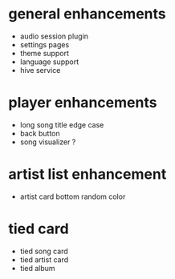 
# general enhancements
- audio session plugin
- settings pages
- theme support
- language support
- hive service

# player enhancements
- long song title edge case
- back button
- song visualizer ?

# artist list enhancement
- artist card bottom random color

# tied card
- tied song card
- tied artist card
- tied album